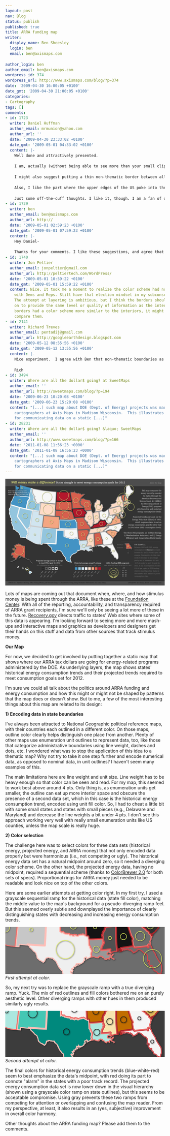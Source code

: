 ```yaml
---
layout: post
nav: Blog
status: publish
published: true
title: ARRA funding map
writer:
  display_name: Ben Sheesley
  login: ben
  email: ben@axismaps.com

author_login: ben
author_email: ben@axismaps.com
wordpress_id: 374
wordpress_url: http://www.axismaps.com/blog/?p=374
date: '2009-04-30 16:00:05 +0100'
date_gmt: '2009-04-30 21:00:05 +0100'
categories:
- Cartography
tags: []
comments:
- id: 1723
  writer: Daniel Huffman
  author_email: mrmunion@yahoo.com
  author_url: ''
  date: '2009-04-30 23:33:02 +0100'
  date_gmt: '2009-05-01 04:33:02 +0100'
  content: |-
    Well done and attractively presented.

    I am, actually (without being able to see more than your small clip of it), more of a fan of putting the states in greyscale and the state borders in color. I think that, since so much less ink is devoted to them, they need something to give them greater visibility. As they stand now, it takes more mental processing to pick out the pattern - much more than it does to assess the pattern for the main fill, the annual % change. I think that desaturating the colors (maybe not even all the way down to grey) of the state fills and giving more color to the stroke will help this out.

    I might also suggest putting a thin non-thematic border between all the states to define them better. Looking for example at Arkansas, it looks like it has a border at the top that is twice as thick as everywhere else. This is just because it happens to border MO, which has the same color border, whereas the other surrounding states don't. But when those things happen it gives a feeling of an inconsistent border width.

    Also, I like the part where the upper edges of the US poke into the title bar.

    Just some off-the-cuff thoughts. I like it, though. I am a fan of data-dense maps with multiple layers of symbology, and also of dark color schemes.
- id: 1729
  writer: ben
  author_email: ben@axismaps.com
  author_url: http://
  date: '2009-05-01 02:59:23 +0100'
  date_gmt: '2009-05-01 07:59:23 +0100'
  content: |-
    Hey Daniel-

    Thanks for your comments. I like these suggestions, and agree that the pattern in the state outlines could be made more visible. Perhaps, as you say, decreasing state fill color saturation and adding a bit of color back to the outlines could help. I'll definitely give it a try.
- id: 1740
  writer: Jon Peltier
  author_email: jonpeltier@gmail.com
  author_url: http://peltiertech.com/WordPress/
  date: '2009-05-01 10:59:22 +0100'
  date_gmt: '2009-05-01 15:59:22 +0100'
  content: Nice. It took me a moment to realize the color scheme had nothing to do
    with Dems and Reps. Still have that election mindset in my subconscious, I guess.
    The attempt at layering is ambitious, but I think the borders should not be counted
    on to provide the same level or quality of information as the interiors.  If the
    borders had a color scheme more similar to the interiors, it might be easier to
    compare them.
- id: 2141
  writer: Richard Treves
  author_email: pentadij@gmail.com
  author_url: http://googleearthdesign.blogspot.com
  date: '2009-05-12 08:55:56 +0100'
  date_gmt: '2009-05-12 13:55:56 +0100'
  content: |-
    Nice experiment.  I agree with Ben that non-thematic boundaries as well as boundaries would work well.  I would have gone for expanding up the East coast States in a separate magnified box myself.  Overall though I think its a very usable way of presenting 3 variables on one thematic map.

    Rich
- id: 3494
  writer: Where are all the dollar$ going? at SweetMaps
  author_email: ''
  author_url: http://sweetmaps.com/blog/?p=194
  date: '2009-06-23 10:20:08 +0100'
  date_gmt: '2009-06-23 15:20:08 +0100'
  content: "[...] such map about DOE (Dept. of Energy) projects was made by ace
    cartographers at Axis Maps in Madison Wisconsin.  This illustrates various techniques
    for communicating data on a static [...]"
- id: 28231
  writer: Where are all the dollar$ going? &laquo; SweetMaps
  author_email: ''
  author_url: http://www.sweetmaps.com/blog/?p=166
  date: '2011-01-08 11:56:23 +0000'
  date_gmt: '2011-01-08 16:56:23 +0000'
  content: "[...] such map about DOE (Dept. of Energy) projects was made by ace
    cartographers at Axis Maps in Madison Wisconsin.  This illustrates various techniques
    for communicating data on a static [...]"
---
```

![ARRA Funding Map](/media/posts/2009/04/arra_fundingmap1.jpg)
<p>Lots of maps are coming out that document when, where, and how stimulus money is being spent through the ARRA, like these at the <a href="http://foundationcenter.org/focus/economy/maps.html" target="_blank">Foundation Center</a>. With all of the reporting, accountability, and transparency required of ARRA grant recipients, I'm sure we'll only be seeing a lot more of these in the future. <a href="http://www.recovery.gov/?q=content/state-recovery-page" target="_blank">Recovery.gov</a> directs traffic to states' Web sites where some of this data is appearing. I'm looking forward to seeing more and more mash-ups and interactive maps and graphics as developers and designers get their hands on this stuff and data from other sources that track stimulus money.</p>
<!--break-->
<p><strong>Our Map</strong></p>
<p>For now, we decided to get involved by putting together a static map that shows where our ARRA tax dollars are going for energy-related programs administered by the DOE. As underlying layers, the map shows states' historical energy consumption trends and their projected trends required to meet consumption goals set for 2012.</p>
<p>I'm sure we could all talk about the politics around ARRA funding and energy consumption and how this might or might not be shaped by patterns that the map does or doesn't show. But to me, a few of the most interesting things about this map are related to its design:</p>
<p><strong>1) Encoding data in state boundaries</strong></p>
<p>I've always been attracted to National Geographic political reference maps, with their countries each outlined in a different color. On those maps, outline color clearly helps distinguish one place from another. Plenty of other maps use enumeration unit outlines to represent data, too, like those that categorize administrative boundaries using line weight, dashes and dots, etc. I wondered what was to stop the application of this idea to a thematic map? Why not try to take it one step further and encode numerical data, as opposed to nominal data, in unit outlines? I haven't seem many examples of this.</p>
<p>The main limitations here are line weight and unit size. Line weight has to be heavy enough so that color can be seen and read. For my map, this seemed to work best above around 4 pts. Only thing is, as enumeration units get smaller, the outline can eat up more interior space and obscure the presence of a second data set, which in this case is the historical energy consumption trend, encoded using unit fill color. So, I had to cheat a little bit with some small states and states with small pieces (e.g., Delaware and Maryland) and decrease the line weights a bit under 4 pts. I don't see this approach working very well with really small enumeration units like US counties, unless the map scale is really huge.</p>
<p><strong>2) Color selection</strong></p>
<p>The challenge here was to select colors for three data sets (historical energy, projected energy, and ARRA money) that not only encoded data properly but were harmonious (i.e., not competing or ugly). The historical energy data set has a natural midpoint around zero, so it needed a diverging color scheme. On the other hand, the projected energy data, having no midpoint, required a sequential scheme (thanks to <a href="http://www.colorbrewer.axismaps.com/" target="_blank">ColorBrewer 2.0</a> for both sets of specs). Proportional rings for ARRA money just needed to be readable and look nice on top of the other colors.</p>
<p>Here are some earlier attempts at getting color right. In my first try, I used a grayscale sequential ramp for the historical data (state fill color), matching the middle value to the map's background for a pseudo-diverging ramp feel. But this seemed overly subtle and downplayed the importance of clearly distinguishing states with decreasing and increasing energy consumption trends.</p>

![First attempt at color.](/media/posts/2009/04/graymap.png)
_First attempt at color._

<p>So, my next try was to replace the grayscale ramp with a true diverging ramp. Yuck. The mix of red outlines and fill colors bothered me on an purely aesthetic level. Other diverging ramps with other hues in them produced similarly ugly results.</p>

![Second attempt at color.](/media/posts/2009/04/aquamap.png)
_Second attempt at color._

<p>The final colors for historical energy consumption trends (blue-white-red) seem to best emphasize the data's midpoint, with red doing its part to connote "alarm" in the states with a poor track record. The projected energy consumption data set is now lower down in the visual hierarchy (shown using a grayscale color ramp on state outlines), but this seems to be acceptable compromise. Using gray prevents these two ramps from competing for attention or overlapping and confusing the map reader. From my perspective, at least, it also results in an (yes, subjective) improvement in overall color harmony.</p>
<p>Other thoughts about the ARRA funding map? Please add them to the comments.</p>
